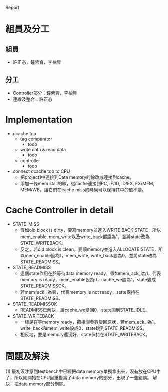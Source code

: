 Report

# 組員及分工
## 組員
- 許正忞，鐘紫育，李柚昇

## 分工
- Controller部分：鐘紫育，李柚昇
- 連線及整合：許正忞

# Implementation
- dcache top
    + tag comparator
        * todo
    + write data & read data
        * todo
    + controller
        * todo
- connect dcache top to CPU
    + 把project1中連接到Data memory的線改成連接到cache。
    + 添加一條mem stall的線，從cache連接到PC, IF/ID, ID/EX, EX/MEM, MEM/WB，讓它們在cache miss的時候可以保持其中的值不變。

# Cache Controller in detail
- STATE_MISS
    + 假如old block is dirty，要寫memory並進入WRITE BACK STATE，所以mem_enable, mem_write以及write_back都設為1，並將state改為STATE_WRITEBACK。
    + 反之，若old block is clean，要讀memory並進入ALLOCATE STATE，所以mem_enable設為1，mem_write, write_back設為0，並將state改為STATE_READMISS。
- STATE_READMISS
    + 這個state作用在於等待data memory ready，假如mem_ack_i為1，代表memory is ready，mem_enable設為0，cache_we設為1，state變成STATE_READMISSOK。
    + 若mem_ack_i為零，代表memory is not ready，state保持在STATE_READMISS。
- STATE_READMISSOK
    + READMISS已解決，讓cache_we變回0，state回到STATE_IDLE。
- STATE_WRITEBACK
    + 一樣是在等memory ready，把相關參數變回原狀，若mem_ack_i為1，write_back和mem_write設成0，state跳到STATE_READMISS。
    + 相反地，要是memory還沒好，state保持在STATE_WRITEBACK。

# 問題及解決
(1) 最初沒注意到testbench中已經把data memory單獨拿出來，沒有放在CPU中了，所以剛開始在CPU里重複寫了data memory的部分，出現了一些錯誤。
解決：把data memory部分刪除。